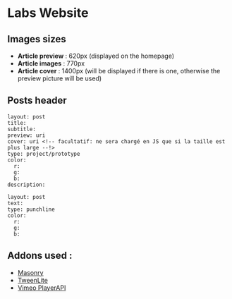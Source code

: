 # Labs Website

## Images sizes

- **Article preview** : 620px (displayed on the homepage)
- **Article images** : 770px
- **Article cover** : 1400px (will be displayed if there is one, otherwise the preview picture will be used)

## Posts header

```
layout: post
title:
subtitle:
preview: uri
cover: uri <!-- facultatif: ne sera chargé en JS que si la taille est plus large --!>
type: project/prototype
color:
  r:
  g:
  b:
description:
```
```
layout: post
text: 
type: punchline
color:
  r:
  g:
  b:
```

## Addons used :

- [Masonry](https://masonry.desandro.com/)
- [TweenLite](https://greensock.com/docs/TweenLite)
- [Vimeo PlayerAPI](https://github.com/vimeo/player.js)
